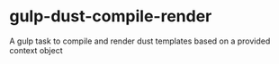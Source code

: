gulp-dust-compile-render
========================

A gulp task to compile and render dust templates based on a provided context object
